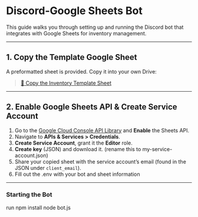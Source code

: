# Discord-Google Sheets Bot

This guide walks you through setting up and running the Discord bot that integrates with Google Sheets for inventory management.

---

## 1. Copy the Template Google Sheet

A preformatted sheet is provided. Copy it into your own Drive:

> [📄 Copy the Inventory Template Sheet](https://docs.google.com/spreadsheets/d/1bbQwaMMT2-2YXjimdhVuQO0qk5qeD9YfWHlZN9HM1Ms/edit?usp=sharing/copy)


---

## 2. Enable Google Sheets API & Create Service Account

1. Go to the [Google Cloud Console API Library](https://console.cloud.google.com/apis/library/sheets.googleapis.com) and **Enable** the Sheets API.  
2. Navigate to **APIs & Services > Credentials**.  
3. **Create Service Account**, grant it the **Editor** role.  
4. **Create key** (JSON) and download it. (rename this to  my-service-account.json)
5. Share your copied sheet with the service account’s email (found in the JSON under `client_email`).
6. Fill out the .env with your bot and sheet information
   

---

### Starting the Bot

run npm install
node bot.js
